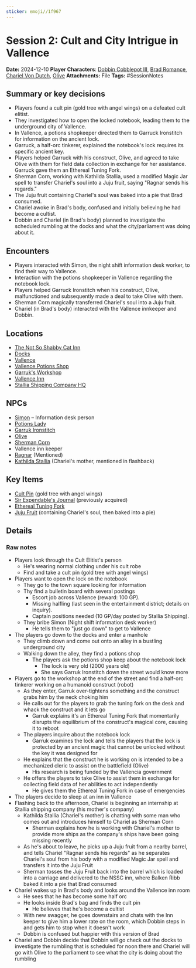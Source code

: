 ```yaml
---
sticker: emoji//1f967
---
```


# Session 2: Cult and City Intrigue in Vallence

**Date:** 2024-12-10
**Player Characters**:  [Dobbin Cobblepot III](/players/dobbin-cobblepot-iii/dobbin-cobblepot-iii), [Brad Romance](/players/brad-romance/brad-romance), [Chariel Von Dutch](/players/chariel-von-dutch/chariel-von-dutch), [Olive](/players/olive/olive)
**Attachments:** File
**Tags:** #SessionNotes

## Summary or key decisions

* Players found a cult pin (gold tree with angel wings) on a defeated cult elitist.
* They investigated how to open the locked notebook, leading them to the underground city of Vallence.
* In Vallence, a potions shopkeeper directed them to Garruck Ironstitch for information on the ancient lock.
* Garruck, a half-orc tinkerer, explained the notebook's lock requires its specific ancient key.
* Players helped Garruck with his construct, Olive, and agreed to take Olive with them for field data collection in exchange for her assistance. Garruck gave them an Ethereal Tuning Fork.
* Sherman Corn, working with Kathilda Stallia, used a modified Magic Jar spell to transfer Chariel's soul into a Juju fruit, saying "Ragnar sends his regards."
* The Juju fruit containing Chariel's soul was baked into a pie that Brad consumed.
* Chariel awoke in Brad's body, confused and initially believing he had become a cultist.
* Dobbin and Chariel (in Brad's body) planned to investigate the scheduled rumbling at the docks and what the city/parliament was doing about it.

## Encounters

* Players interacted with Simon, the night shift information desk worker, to find their way to Vallence.
* Interaction with the potions shopkeeper in Vallence regarding the notebook lock.
* Players helped Garruck Ironstitch when his construct, Olive, malfunctioned and subsequently made a deal to take Olive with them.
* Sherman Corn magically transferred Chariel's soul into a Juju fruit.
* Chariel (in Brad's body) interacted with the Vallence innkeeper and Dobbin.

## Locations

* [The Not So Shabby Cat Inn](/places/kingdom-of-minthar/vallencia/the-not-so-shabby-cat-inn/the-not-so-shabby-cat-inn)
* [Docks](/places/kingdom-of-minthar/vallencia/docks/docks)
* [Vallence](/places/kingdom-of-minthar/vallence/vallence)
* [Vallence Potions Shop](/places/kingdom-of-minthar/vallence/vallence-potions-shop/vallence-potions-shop)
* [Garruk's Workshop](/places/kingdom-of-minthar/vallence/garruks-workshop/garruks-workshop)
* [Vallence Inn](/places/kingdom-of-minthar/vallence/vallence-inn/vallence-inn)
* [Stallia Shipping Company HQ](/places/kingdom-of-minthar/vallencia/stallia-shipping-company-hq/stallia-shipping-company-hq)

## NPCs

* [Simon](/npcs/vallencia-npcs/misc-vallencia-npcs/simon/simon) – Information desk person
* [Potions Lady](/npcs/vallence-npcs/vallence-core-npcs/potions-lady/potions-lady)
* [Garruk Ironstitch](/npcs/vallence-npcs/vallence-core-npcs/garruk-ironstitch/garruk-ironstitch)
* [Olive](/players/olive/olive)
* [Sherman Corn](/npcs/vallencia-npcs/vallencia-core-npcs/sherman-corn/sherman-corn)
* Vallence inn keeper
* [Ragnar](/npcs/deities/ragnar/ragnar) (Mentioned)
* [Kathilda Stallia](/npcs/vallencia-npcs/vallencia-core-npcs/kathilda-stallia/kathilda-stallia) (Chariel's mother, mentioned in flashback)

## Key Items

* [Cult Pin](/items/key-items/cult-pin) (gold tree with angel wings)
* [Sir Expendable's Journal](/items/key-items/hallenars-sealing-journal) (previously acquired)
* [Ethereal Tuning Fork](/items/key-items/ethereal-tuning-fork)
* [Juju Fruit](/items/key-items/juju-fruit) (containing Chariel's soul, then baked into a pie)

## Details

### Raw notes

* Players look through the Cult Elitist's person
  * He's wearing normal clothing under his cult robe
  * Find and take a cult pin (gold tree with angel wings)
* Players want to open the lock on the notebook
  * They go to the town square looking for information
  * Thy find a bulletin board with several postings
    * Escort job across Vallence (reward: 100 GP).
    * Missing halfling (last seen in the entertainment district; details on inquiry).
    * Captain positions needed (10 GP/day posted by Stallia Shipping).
  * They bribe Simon (Night shift information desk worker)
    * He tells them to "just go down" to get to Vallence
* The players go down to the docks and enter a manhole
  * They climb down and come out onto an alley in a bustling underground city
  * Walking down the alley, they find a potions shop
    * The players ask the potions shop keep about the notebook lock
      * The lock is very old (2000 years old)
      * She says Garruk Ironstitch down the street would know more
* Players go to the workshop at the end of the street and find a half-orc tinkerer working on a humanoid construct (robot)
  * As they enter, Garruk over-tightens something and the construct grabs him by the neck choking him
  * He calls out for the players to grab the tuning fork on the desk and whack the construct and it lets go
    * Garruk explains it's an Ethereal Tuning Fork that momentarily disrupts the equilibrium of the construct's magical core, causing it to reboot
  * The players inquire about the notebook lock
    * Garruk examines the lock and tells the players that the lock is protected by an ancient magic that cannot be unlocked without the key it was designed for
  * He explains that the construct he is working on is intended to be a mechanized cleric to assist on the battlefield (Olive)
    * His research is being funded by the Vallencia government
  * He offers the players to take Olive to assist them in exchange for collecting field data of her abilities to act independently
    * He gives them the Ethereal Tuning Fork in case of emergencies
* The players decide to sleep at an inn in Vallence
* Flashing back to the afternoon, Chariel is beginning an internship at Stallia shipping company (his mother's company)
  * Kathilda Stallia (Chariel's mother) is chatting with some man who comes out and introduces himself to Chariel as Sherman Corn
    * Sherman explains how he is working with Chariel's mother to provide more ships as the company's ships have been going missing recently
  * As he's about to leave, he picks up a Juju fruit from a nearby barrel, and tells Chariel "Ragnar sends his regards" as he separates Chariel's soul from his body with a modified Magic Jar spell and transfers it into the Juju Fruit
  * Sherman tosses the Juju Fruit back into the barrel which is loaded into a carriage and delivered to the NSSC inn, where Balken Ribb baked it into a pie that Brad consumed
* Chariel wakes up in Brad's body and looks around the Vallence inn room
  * He sees that he has become some half orc
  * He looks inside Brad's bag and finds the cult pin
    * He believes that he's become a cultist
  * With new swagger, he goes downstairs and chats with the Inn keeper to give him a lower rate on the room, which Dobbin steps in and gets him to stop when it doesn't work
  * Dobbin is confused but happier with this version of Brad
* Chariel and Dobbin decide that Dobbin will go check out the docks to investigate the rumbling that is scheduled for noon there and Chariel will go with Olive to the parliament to see what the city is doing about the rumbling

